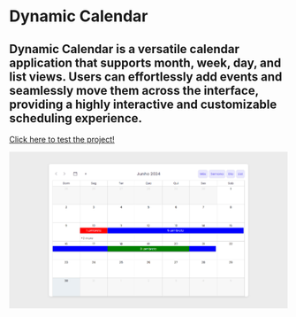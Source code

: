# Dynamic Calendar
## Dynamic Calendar is a versatile calendar application that supports month, week, day, and list views. Users can effortlessly add events and seamlessly move them across the interface, providing a highly interactive and customizable scheduling experience.
<a href="https://vinicius-rodriguess.github.io/Dynamic-Calendar/" target="_blank">Click here to test the project!</a>
<p></p>
<img src="./src/img/calendar.png"/>